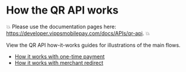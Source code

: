 <!-- START_METADATA
---
title: How the QR API works
sidebar_label: How it works
sidebar_position: 1
description: View the QR API how-it-works guides for illustrations of the main flows.
pagination_next: null
pagination_prev: null
---
END_METADATA -->

# How the QR API works

<!-- START_COMMENT -->
💥 Please use the documentation pages here: <https://developer.vippsmobilepay.com/docs/APIs/qr-api>. 💥
<!-- END_COMMENT -->

View the QR API how-it-works guides for illustrations of the main flows.

* [How it works with one-time payment](qr-one-time-payment-api-howitworks.md)
* [How it works with merchant redirect](qr-merchant-redirect-api-howitworks.md)

